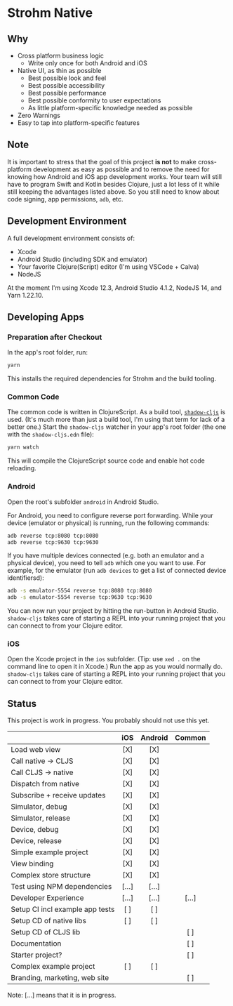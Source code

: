 # Strohm Native

## Why

* Cross platform business logic
  * Write only once for both Android and iOS
* Native UI, as thin as possible
  * Best possible look and feel
  * Best possible accessibility
  * Best possible performance
  * Best possible conformity to user expectations
  * As little platform-specific knowledge needed as possible
* Zero Warnings
* Easy to tap into platform-specific features

## Note

It is important to stress that the goal of this project **is not** to make
cross-platform development as easy as possible and to remove the need for
knowing how Android and iOS app development works. Your team will still have to
program Swift and Kotlin besides Clojure, just a lot less of it while still
keeping the advantages listed above. So you still need to know about code
signing, app permissions, `adb`, etc.

## Development Environment

A full development environment consists of:

* Xcode
* Android Studio (including SDK and emulator)
* Your favorite Clojure(Script) editor (I'm using VSCode + Calva)
* NodeJS

At the moment I'm using Xcode 12.3, Android Studio 4.1.2, NodeJS 14, and Yarn
1.22.10.

## Developing Apps

### Preparation after Checkout

In the app's root folder, run:

```bash
yarn
```

This installs the required dependencies for Strohm and the build tooling.

### Common Code

The common code is written in ClojureScript. As a build tool,
[`shadow-cljs`][shadow-cljs] is used. (It's much more than just a build tool,
I'm using that term for lack of a better one.) Start the `shadow-cljs` watcher
in your app's root folder (the one with the `shadow-cljs.edn` file):

```bash
yarn watch
```

This will compile the ClojureScript source code and enable hot code reloading.

### Android

Open the root's subfolder `android` in Android Studio.

For Android, you need to configure reverse port forwarding. While your device
(emulator or physical) is running, run the following commands:

```bash
adb reverse tcp:8080 tcp:8080
adb reverse tcp:9630 tcp:9630
```

If you have multiple devices connected (e.g. both an emulator and a physical
device), you need to tell `adb` which one you want to use. For example, for the
emulator (run `adb devices` to get a list of connected device identifiersd):

```bash
adb -s emulator-5554 reverse tcp:8080 tcp:8080
adb -s emulator-5554 reverse tcp:9630 tcp:9630
```

You can now run your project by hitting the run-button in Android Studio.
`shadow-cljs` takes care of starting a REPL into your running project that you
can connect to from your Clojure editor.

### iOS

Open the Xcode project in the `ios` subfolder. (Tip: use `xed .` on the command
line to open it in Xcode.) Run the app as you would normally do. `shadow-cljs`
takes care of starting a REPL into your running project that you can connect to
from your Clojure editor.

## Status

This project is work in progress. You probably should not use this yet.

|                                 | iOS | Android | Common |
| :------------------------------ | :-: | :-----: | :----: |
| Load web view                   | [X] | [X]     |        |
| Call native -> CLJS             | [X] | [X]     |        |
| Call CLJS -> native             | [X] | [X]     |        |
| Dispatch from native            | [X] | [X]     |        |
| Subscribe + receive updates     | [X] | [X]     |        |
| Simulator, debug                | [X] | [X]     |        |
| Simulator, release              | [X] | [X]     |        |
| Device, debug                   | [X] | [X]     |        |
| Device, release                 | [X] | [X]     |        |
| Simple example project          | [X] | [X]     |        |
| View binding                    | [X] | [X]     |        |
| Complex store structure         | [X] | [X]     |        |
| Test using NPM dependencies     | […] | […]     |        |
| Developer Experience            | […] | […]     | […]    |
| Setup CI incl example app tests | [ ] | [ ]     |        |
| Setup CD of native libs         | [ ] | [ ]     |        |
| Setup CD of CLJS lib            |     |         | [ ]    |
| Documentation                   |     |         | [ ]    |
| Starter project?                |     |         | [ ]    |
| Complex example project         | [ ] | [ ]     |        |
| Branding, marketing, web site   |     |         | [ ]    |

Note: […] means that it is in progress.

[shadow-cljs]: https://shadow-cljs.github.io/docs/UsersGuide.html
